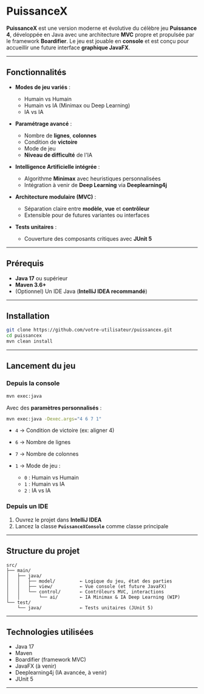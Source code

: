# PuissanceX

**PuissanceX** est une version moderne et évolutive du célèbre jeu **Puissance 4**, développée en Java avec une architecture **MVC** propre et propulsée par le framework **Boardifier**.
Le jeu est jouable en **console** et est conçu pour accueillir une future interface **graphique JavaFX**.

---

## Fonctionnalités

* **Modes de jeu variés** :

  * Humain vs Humain
  * Humain vs IA (Minimax ou Deep Learning)
  * IA vs IA

* **Paramétrage avancé** :

  * Nombre de **lignes**, **colonnes**
  * Condition de **victoire**
  * Mode de jeu
  * **Niveau de difficulté** de l'IA

* **Intelligence Artificielle intégrée** :

  * Algorithme **Minimax** avec heuristiques personnalisées
  * Intégration à venir de **Deep Learning** via **Deeplearning4j**

* **Architecture modulaire (MVC)** :

  * Séparation claire entre **modèle**, **vue** et **contrôleur**
  * Extensible pour de futures variantes ou interfaces

* **Tests unitaires** :

  * Couverture des composants critiques avec **JUnit 5**

---

## Prérequis

* **Java 17** ou supérieur
* **Maven 3.6+**
* (Optionnel) Un IDE Java (**IntelliJ IDEA recommandé**)

---

## Installation

```bash
git clone https://github.com/votre-utilisateur/puissancex.git
cd puissancex
mvn clean install
```

---

## Lancement du jeu

### Depuis la console

```bash
mvn exec:java
```

Avec des **paramètres personnalisés** :

```bash
mvn exec:java -Dexec.args="4 6 7 1"
```

* `4` → Condition de victoire (ex: aligner 4)
* `6` → Nombre de lignes
* `7` → Nombre de colonnes
* `1` → Mode de jeu :

  * `0` : Humain vs Humain
  * `1` : Humain vs IA
  * `2` : IA vs IA

### Depuis un IDE

1. Ouvrez le projet dans **IntelliJ IDEA**
2. Lancez la classe **`PuissanceXConsole`** comme classe principale

---

## Structure du projet

```
src/
├── main/
│   ├── java/
│   │   ├── model/         ← Logique du jeu, état des parties
│   │   ├── view/          ← Vue console (et future JavaFX)
│   │   └── control/       ← Contrôleurs MVC, interactions
│   │       └── ai/        ← IA Minimax & IA Deep Learning (WIP)
└── test/
    └── java/              ← Tests unitaires (JUnit 5)
```

---

## Technologies utilisées

* Java 17
* Maven
* Boardifier (framework MVC)
* JavaFX (à venir)
* Deeplearning4j (IA avancée, à venir)
* JUnit 5

---
